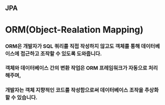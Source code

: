 ## JPA

# ORM(Object-Realation Mapping)
### ORM은 개발자가 SQL 쿼리를 직접 작성하지 않고도 객체를 통해 데이터베이스에 접근하고 조작할 수 있도록 도와줍니다. 
### 객체와 데이터베이스 간의 변환 작업은 ORM 프레임워크가 자동으로 처리해주며, 
### 개발자는 객체 지향적인 코드를 작성함으로써 데이터베이스 조작을 추상화할 수 있습니다.
